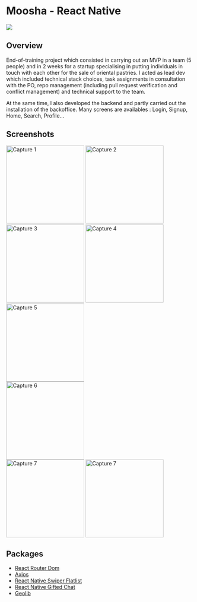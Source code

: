 # Moosha - React Native

[![](https://i.goopics.net/2yZlp.gif)]()

## Overview

End-of-training project which consisted in carrying out an MVP in a team (5 people) and in 2 weeks for a startup specialising in putting individuals in touch with each other for the sale of oriental pastries.
I acted as lead dev which included technical stack choices, task assignments in consultation with the PO, repo management (including pull request verification and conflict management) and technical support to the team.

At the same time, I also developed the backend and partly carried out the installation of the backoffice.
Many screens are availables : Login, Signup, Home, Search, Profile...

## Screenshots

<img
		width="210"
		alt="Capture 1"
		src="https://image.noelshack.com/fichiers/2020/50/5/1607719014-capture-d-ecran-2020-12-11-a-20-14-33.jpg">
<img
		width="210"
		alt="Capture 2"
		src="https://image.noelshack.com/fichiers/2020/50/5/1607719033-capture-d-ecran-2020-12-11-a-20-17-25.png">
<img
		width="210"
		alt="Capture 3"
		src="https://image.noelshack.com/fichiers/2020/50/5/1607719169-capture-d-ecran-2020-12-11-a-20-19-48.jpg">
<img
		width="210"
		alt="Capture 4"
		src="https://image.noelshack.com/fichiers/2020/50/5/1607719177-capture-d-ecran-2020-12-11-a-20-19-33.jpg">
<img
		width="210"
		alt="Capture 5"
		src="https://image.noelshack.com/fichiers/2020/50/5/1607719323-capture-d-ecran-2020-12-11-a-20-17-17.jpg">		
<img
		width="210"
		alt="Capture 6"
		src="https://image.noelshack.com/fichiers/2020/50/5/1607722251-capture-d-ecran-2020-12-11-a-20-16-59.png">		
<img
		width="210"
		alt="Capture 7"
		src="https://image.noelshack.com/fichiers/2020/50/5/1607722268-capture-d-ecran-2020-12-11-a-20-16-25.png">
<img
		width="210"
		alt="Capture 7"
		src="https://image.noelshack.com/fichiers/2020/50/5/1607722368-capture-d-ecran-2020-12-11-a-20-14-20.jpg">		
		
		
## Packages

- [React Router Dom](https://reacttraining.com/react-router/web/guides/quick-start)
- [Axios](https://github.com/axios/axios)
- [React Native Swiper Flatlist](https://github.com/gusgard/react-native-swiper-flatlist) 
- [React Native Gifted Chat](https://github.com/FaridSafi/react-native-gifted-chat) 
- [Geolib](https://github.com/manuelbieh/geolib)

